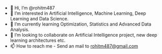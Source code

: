 - 👋 Hi, I’m @rohitm487
- 👀 I’m interested in Artificial Intelligence, Machine Learning, Deep Learning and Data Science.
- 🌱 I’m currently learning Optimization, Statistics and Advanced Data Analysis.
- 💞️ I’m looking to collaborate on Artificial Intelligence project, new deep learning architectures etc.
- 📫 How to reach me - Send an mail to rohitm487@gmail.com

<!---
rohitm487/rohitm487 is a ✨ special ✨ repository because its `README.md` (this file) appears on your GitHub profile.
You can click the Preview link to take a look at your changes.
--->
